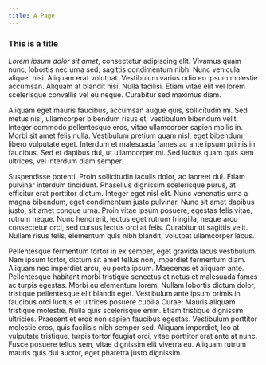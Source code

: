 ```yaml
---
title: A Page
---
```


### This is a title

*Lorem ipsum dolor sit amet*, consectetur adipiscing elit. Vivamus quam nunc, lobortis nec urna sed, sagittis condimentum nibh. Nunc vehicula aliquet nisi. Aliquam erat volutpat. Vestibulum varius odio eu ipsum molestie accumsan. Aliquam at blandit nisi. Nulla facilisi. Etiam vitae elit vel lorem scelerisque convallis vel eu neque. Curabitur sed maximus diam.

Aliquam eget mauris faucibus, accumsan augue quis, sollicitudin mi. Sed metus nisl, ullamcorper bibendum risus et, vestibulum bibendum velit. Integer commodo pellentesque eros, vitae ullamcorper sapien mollis in. Morbi sit amet felis nulla. Vestibulum pretium quam nisl, eget bibendum libero vulputate eget. Interdum et malesuada fames ac ante ipsum primis in faucibus. Sed et dapibus dui, ut ullamcorper mi. Sed luctus quam quis sem ultrices, vel interdum diam semper.

Suspendisse potenti. Proin sollicitudin iaculis dolor, ac laoreet dui. Etiam pulvinar interdum tincidunt. Phasellus dignissim scelerisque purus, at efficitur erat porttitor dictum. Integer eget nisl elit. Nunc venenatis urna a magna bibendum, eget condimentum justo pulvinar. Nunc sit amet dapibus justo, sit amet congue urna. Proin vitae ipsum posuere, egestas felis vitae, rutrum neque. Nunc hendrerit, lectus eget rutrum fringilla, neque arcu consectetur orci, sed cursus lectus orci at felis. Curabitur ut sagittis velit. Nullam risus felis, elementum quis nibh blandit, volutpat ullamcorper lacus.

Pellentesque fermentum tortor in ex semper, eget gravida lacus vestibulum. Nam ipsum tortor, dictum sit amet tellus non, imperdiet fermentum diam. Aliquam nec imperdiet arcu, eu porta ipsum. Maecenas et aliquam ante. Pellentesque habitant morbi tristique senectus et netus et malesuada fames ac turpis egestas. Morbi eu elementum lorem. Nullam lobortis dictum dolor, tristique pellentesque elit blandit eget. Vestibulum ante ipsum primis in faucibus orci luctus et ultrices posuere cubilia Curae; Mauris aliquam tristique molestie. Nulla quis scelerisque enim. Etiam tristique dignissim ultricies. Praesent et eros non sapien faucibus egestas. Vestibulum porttitor molestie eros, quis facilisis nibh semper sed. Aliquam imperdiet, leo at vulputate tristique, turpis tortor feugiat orci, vitae porttitor erat ante at nunc. Fusce posuere tellus sem, vitae dignissim elit viverra eu. Aliquam rutrum mauris quis dui auctor, eget pharetra justo dignissim.